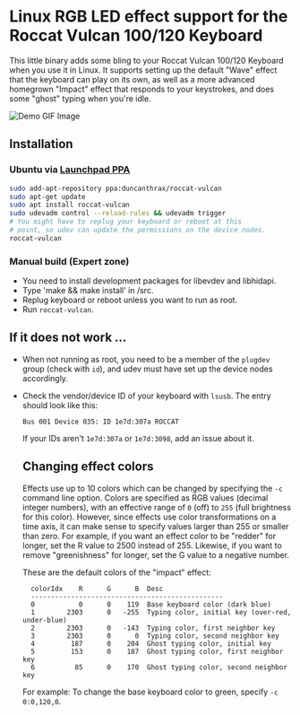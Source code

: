 # Linux RGB LED effect support for the Roccat Vulcan 100/120 Keyboard

This little binary adds some bling to your Roccat Vulcan 100/120 Keyboard when you use it in Linux. It supports setting up the default "Wave" effect that the keyboard can play on its own, as well as a more advanced homegrown "Impact" effect that responds to your keystrokes, and does some "ghost" typing when you're idle.

![Demo GIF Image](demo.gif)

## Installation

### Ubuntu via [Launchpad PPA](https://launchpad.net/~duncanthrax/+archive/ubuntu/roccat-vulcan)

```bash
sudo add-apt-repository ppa:duncanthrax/roccat-vulcan
sudo apt-get update
sudo apt install roccat-vulcan
sudo udevadm control --reload-rules && udevadm trigger
# You might have to replug your keyboard or reboot at this
# point, so udev can update the permissions on the device nodes.
roccat-vulcan
```

### Manual build (Expert zone)

* You need to install development packages for libevdev and libhidapi.
* Type 'make && make install' in /src. 
* Replug keyboard or reboot unless you want to run as root.
* Run `roccat-vulcan`.


## If it does not work ...
* When not running as root, you need to be a member of
  the `plugdev` group (check with `id`), and udev must have
  set up the device nodes accordingly.
* Check the vendor/device ID of your keyboard with `lsusb`.
  The entry should look like this:
  ```
  Bus 001 Device 035: ID 1e7d:307a ROCCAT
  ```
  If your IDs aren't `1e7d:307a` or `1e7d:3098`, add an issue
  about it.
  
  ## Changing effect colors
  Effects use up to 10 colors which can be changed by specifying
  the `-c` command line option. Colors are specified as RGB values
  (decimal integer numbers), with an effective range of `0` (off)
  to `255` (full brightness for this color).
  However, since effects use color transformations on a time axis,
  it can make sense to specify values larger than 255 or smaller
  than zero. For example, if you want an effect color to be
  "redder" for longer, set the R value to 2500 instead of 255.
  Likewise, if you want to remove "greenishness" for longer,
  set the G value to a negative number.

  These are the default colors of the "impact" effect:

  ```
	colorIdx    R      G      B  Desc
	------------------------------------------------
	0           0      0    119  Base keyboard color (dark blue)
	1        2303      0   -255  Typing color, initial key (over-red, under-blue)
	2        2303      0   -143  Typing color, first neighbor key
	3        2303      0      0  Typing color, second neighbor key
	4         187      0    204  Ghost typing color, initial key
	5         153      0    187  Ghost typing color, first neighbor key
	6          85      0    170  Ghost typing color, second neighbor key
  ```

  For example: To change the base keyboard color to green, specify
  `-c 0:0,120,0`.
  
